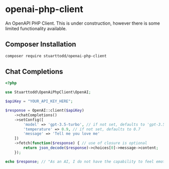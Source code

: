 # openai-php-client
An OpenAPI PHP Client. This is under construction, however there is some limited functionality available.

## Composer Installation
```bash
composer require stuarttodd/openai-php-client
```

## Chat Completions
```php
<?php

use Stuarttodd\OpenAiPhpClient\OpenAI;

$apiKey = "YOUR_API_KEY_HERE";

$response = OpenAI::client($apiKey)
    ->chatCompletions()
    ->setConfig([
        'model' => 'gpt-3.5-turbo', // if not set, defaults to 'gpt-3.5-turbo'
        'temperature' => 0.9, // if not set, defaults to 0.7
        'message' => 'Tell me you love me'
    ])
    ->fetch(function($response) { // use of closure is optional
        return json_decode($response)->choices[0]->message->content;
    }); 

echo $response; // "As an AI, I do not have the capability to feel emotions or love. However, I am here to assist you with any questions or tasks you may have."
```
